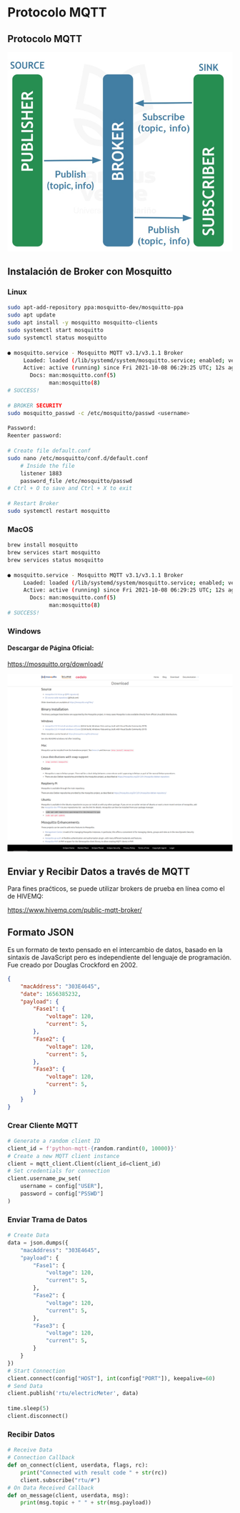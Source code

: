 # Protocolo MQTT

## Protocolo MQTT
![alt text](../images/mqtt.png)

## Instalación de Broker con Mosquitto

### Linux
```bash
sudo apt-add-repository ppa:mosquitto-dev/mosquitto-ppa
sudo apt update
sudo apt install -y mosquitto mosquitto-clients
sudo systemctl start mosquitto
sudo systemctl status mosquitto

● mosquitto.service - Mosquitto MQTT v3.1/v3.1.1 Broker
     Loaded: loaded (/lib/systemd/system/mosquitto.service; enabled; vendor pr>
     Active: active (running) since Fri 2021-10-08 06:29:25 UTC; 12s ago
       Docs: man:mosquitto.conf(5)
             man:mosquitto(8)
# SUCCESS!

# BROKER SECURITY
sudo mosquitto_passwd -c /etc/mosquitto/passwd <username>

Password:
Reenter password:

# Create file default.conf
sudo nano /etc/mosquitto/conf.d/default.conf
    # Inside the file
    listener 1883
    password_file /etc/mosquitto/passwd
# Ctrl + O to save and Ctrl + X to exit

# Restart Broker
sudo systemctl restart mosquitto
```

### MacOS
```bash
brew install mosquitto
brew services start mosquitto
brew services status mosquitto

● mosquitto.service - Mosquitto MQTT v3.1/v3.1.1 Broker
     Loaded: loaded (/lib/systemd/system/mosquitto.service; enabled; vendor pr>
     Active: active (running) since Fri 2021-10-08 06:29:25 UTC; 12s ago
       Docs: man:mosquitto.conf(5)
             man:mosquitto(8)
# SUCCESS!
```

### Windows

#### Descargar de Página Oficial:

https://mosquitto.org/download/

![alt text](../images/download-mosquitto.png)

## Enviar y Recibir Datos a través de MQTT

Para fines praćticos, se puede utilizar brokers de prueba en línea como el de HIVEMQ:

https://www.hivemq.com/public-mqtt-broker/

## Formato JSON
Es un formato de texto pensado en el intercambio de datos, basado en la sintaxis de JavaScript pero es independiente del lenguaje de programación. Fue creado por Douglas Crockford en 2002.

```json
{
    "macAddress": "303E4645",
    "date": 1656385232,
    "payload": {
        "Fase1": {
            "voltage": 120,
            "current": 5,
        },
        "Fase2": {
            "voltage": 120,
            "current": 5,
        },
        "Fase3": {
            "voltage": 120,
            "current": 5,
        }
    }    
}
```

### Crear Cliente MQTT

```python
# Generate a random client ID
client_id = f'python-mqtt-{random.randint(0, 10000)}'
# Create a new MQTT client instance
client = mqtt_client.Client(client_id=client_id)
# Set credentials for connection
client.username_pw_set(
    username = config["USER"],
    password = config["PSSWD"]
)
```

### Enviar Trama de Datos
```python
# Create Data
data = json.dumps({
    "macAddress": "303E4645",
    "payload": {
        "Fase1": {
            "voltage": 120,
            "current": 5,
        },
        "Fase2": {
            "voltage": 120,
            "current": 5,
        },
        "Fase3": {
            "voltage": 120,
            "current": 5,
        }
    } 
})
# Start Connection
client.connect(config["HOST"], int(config["PORT"]), keepalive=60)
# Send Data
client.publish('rtu/electricMeter', data)

time.sleep(5)
client.disconnect()
```

### Recibir Datos
```python
# Receive Data
# Connection Callback
def on_connect(client, userdata, flags, rc):
    print("Connected with result code " + str(rc))
    client.subscribe("rtu/#")
# On Data Received Callback
def on_message(client, userdata, msg):
    print(msg.topic + " " + str(msg.payload))
```